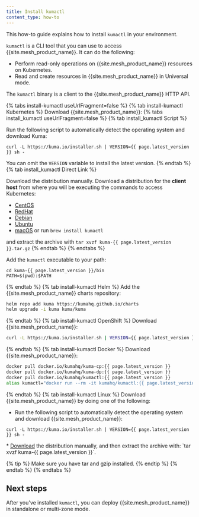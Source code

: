 ```yaml
---
title: Install kumactl
content_type: how-to
---
```


This how-to guide explains how to install `kumactl` in your environment.

`kumactl` is a CLI tool that you can use to access {{site.mesh_product_name}}. It can do the following:

* Perform read-only operations on {{site.mesh_product_name}} resources on Kubernetes. 
* Read and create resources in {{site.mesh_product_name}} in Universal mode.

The `kumactl` binary is a client to the {{site.mesh_product_name}} HTTP API. 

{% tabs install-kumactl useUrlFragment=false %}
{% tab install-kumactl Kubernetes %}
Download {{site.mesh_product_name}}:
{% tabs install_kumactl useUrlFragment=false %}
{% tab install_kumactl Script %}

Run the following script to automatically detect the operating system and download Kuma:

<div class="language-sh">
  <pre class="no-line-numbers"><code>curl -L https://kuma.io/installer.sh | VERSION={{ page.latest_version }} sh -</code></pre>
</div>

You can omit the `VERSION` variable to install the latest version.
{% endtab %}
{% tab install_kumactl Direct Link %}

Download the distribution manually. Download a distribution for the **client host** from where you will be executing the commands to access Kubernetes:

* <a href="https://download.konghq.com/mesh-alpine/kuma-{{ page.latest_version }}-centos-amd64.tar.gz">CentOS</a>
* <a href="https://download.konghq.com/mesh-alpine/kuma-{{ page.latest_version }}-rhel-amd64.tar.gz">RedHat</a>
* <a href="https://download.konghq.com/mesh-alpine/kuma-{{ page.latest_version }}-debian-amd64.tar.gz">Debian</a>
* <a href="https://download.konghq.com/mesh-alpine/kuma-{{ page.latest_version }}-ubuntu-amd64.tar.gz">Ubuntu</a>
* <a href="https://download.konghq.com/mesh-alpine/kuma-{{ page.latest_version }}-darwin-amd64.tar.gz">macOS</a> or run `brew install kumactl`

and extract the archive with `tar xvzf kuma-{{ page.latest_version }}.tar.gz`
{% endtab %}
{% endtabs %}

Add the `kumactl` executable to your path:
```
cd kuma-{{ page.latest_version }}/bin
PATH=$(pwd):$PATH
```

{% endtab %}
{% tab install-kumactl Helm %}
Add the {{site.mesh_product_name}} charts repository:
```sh
helm repo add kuma https://kumahq.github.io/charts
helm upgrade -i kuma kuma/kuma
```

{% endtab %}
{% tab install-kumactl OpenShift %}
Download {{site.mesh_product_name}}:
```sh
curl -L https://kuma.io/installer.sh | VERSION={{ page.latest_version }} sh -
```
{% endtab %}
{% tab install-kumactl Docker %}
Download {{site.mesh_product_name}}:
```sh
docker pull docker.io/kumahq/kuma-cp:{{ page.latest_version }}
docker pull docker.io/kumahq/kuma-dp:{{ page.latest_version }}
docker pull docker.io/kumahq/kumactl:{{ page.latest_version }}
alias kumactl="docker run --rm -it kumahq/kumactl:{{ page.latest_version }} kumactl"
```
{% endtab %}
{% tab install-kumactl Linux %}
Download {{site.mesh_product_name}} by doing one of the following:
* Run the following script to automatically detect the operating system and download {{site.mesh_product_name}}:
<div class="language-sh">
<pre class="no-line-numbers"><code>curl -L https://kuma.io/installer.sh | VERSION={{ page.latest_version }} sh -</code></pre>
</div>
* <a href="https://download.konghq.com/mesh-alpine/kuma-{{ page.latest_version }}-{{ page.os }}-{{ page.arch }}.tar.gz">Download</a> the distribution manually, and then extract the archive with: `tar xvzf kuma-{{ page.latest_version }}`.

{% tip %}
Make sure you have tar and gzip installed.
{% endtip %}
{% endtab %}
{% endtabs %}

## Next steps
After you've installed `kumactl`, you can deploy {{site.mesh_product_name}} in standalone or multi-zone mode.